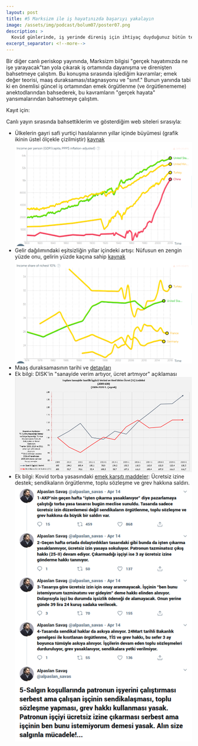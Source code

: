 ```yaml
---
layout: post
title: #5 Marksizm ile iş hayatınızda başarıyı yakalayın
image: /assets/img/podcast/bolum07/poster07.png
description: >
  Kovid günlerinde, iş yerinde direniş için ihtiyaç duyduğunuz bütün temel kavramlar.
excerpt_separator: <!--more-->
---
```


Bir diğer canlı periskop yayınında, Marksizm bilgisi "gerçek hayatımızda ne işe yarayacak"tan yola çıkarak iş ortamında dayanışma ve direnişten bahsetmeye çalıştım. Bu konuşma sırasında işlediğim kavramlar; emek değer teorisi, maaş duraksaması/stagnasyonu ve "sınıf." Bunun yanında tabi ki en önemlisi güncel iş ortamından emek örgütlenme (ve örgütlenememe) anektodlarından bahsederek, bu kavramların "gerçek hayata" yansımalarından bahsetmeye çalıştım.

Kayıt için:

<!--more-->

Canlı yayın sırasında bahsettiklerim ve gösterdiğim web siteleri sırasıyla:

* Ülkelerin gayri safi yurtiçi hasılalarının yıllar içinde büyümesi (grafik ikinin üstel ölçekle çizilmiştir) [kaynak][gapminder1]
![](/assets/img/podcast/bolum07/GM_gdp.png)
* Gelir dağılımındaki eşitsizliğin yıllar içindeki artışı: Nüfusun en zengin yüzde onu, gelirin yüzde kaçına sahip [kaynak][gapminder2]
![](/assets/img/podcast/bolum07/GM_income.png)
* Maaş duraksamasının tarihi ve [detayları][income]
* Ek bilgi: DISK'in "sanayide verim artıyor, ücret artmıyor" açıklaması
![](/assets/img/podcast/bolum07/disk_grafik.png)
* Ek bilgi: Kovid torba yasasındaki [emek karşıtı maddeler][habersol]: Ücretsiz izine destek; sendikaların örgütlenme, toplu sözleşme ve grev hakkına saldırı.
![](/assets/img/podcast/bolum07/alp01.png)

[gapminder1]: https://www.gapminder.org/tools/#$state$entities$show$country$/$in@=gbr&=tur&=usa&=chn;;;;;&chart-type=linechart
[gapminder2]: https://www.gapminder.org/tools/#$state$time$value=2018&delay:100;&entities$show$country$/$in@=tur&=usa&=deu&=fra;;;;&marker$axis_y$which=income_share_of_richest_10percent&scaleType=linear&spaceRef:null;;;&chart-type=linechart 
[income]: https://aneconomicsense.org/2015/02/13/why-wages-have-stagnated-while-gdp-has-grown-the-proximate-factors/
[verim]: https://twitter.com/disk_arastirma/status/1275403048995749890
[habersol]: https://sol.org.tr/haber/torba-yasa-mecliste-ucretsiz-izin-serbest-sendikal-haklar-askida-1686
